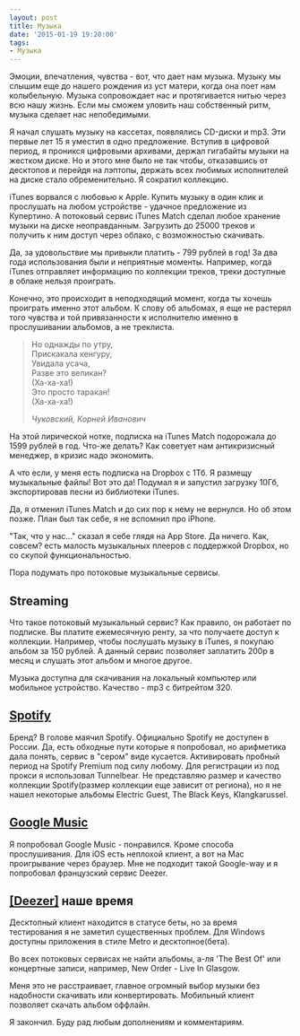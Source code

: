 ```yaml
---
layout: post
title: Музыка
date: '2015-01-19 19:20:00'
tags:
- Музыка
---
```



Эмоции, впечатления, чувства - вот, что дает нам музыка. Музыку мы слышим еще до нашего рождения из уст матери, когда она поет нам колыбельную. Музыка сопровождает нас и протягивается нитью через всю нашу жизнь. Если мы сможем уловить наш собственный ритм, музыка сделает нас непобедимыми. 

Я начал слушать музыку на кассетах, появлялись CD-диски и mp3. Эти первые лет 15 я уместил в одно предложение. Вступив в цифровой период, я проникся цифровыми архивами, держал гигабайты музыки на жестком диске. Но и этого мне было не так чтобы, отказавшись от десктопов и перейдя на лэптопы, держать всех любимых исполнителей на диске стало обременительно. Я сократил коллекцию. 

iTunes ворвался с любовью к Apple. Купить музыку в один клик и прослушать на любом устройстве - удачное предложение из Купертино. А потоковый сервис iTunes Match сделал любое хранение музыки на диске неоправданным. Загрузить до 25000 треков и получить к ним доступ через облако, с возможностью скачивать. 

Да, за удовольствие мы привыкли платить - 799 рублей в год! За два года использования были и неприятные моменты. Например, когда iTunes отправляет информацию по коллекции треков, треки доступные в облаке нельзя проиграть. 

Конечно, это происходит в неподходящий момент, когда ты хочешь проиграть именно этот альбом. К слову об альбомах, я еще не растерял того чувства и той привязанности к исполнителю именно в прослушивании альбомов, а не треклиста.

<blockquote>
<p>
Но однажды по утру, <br>
Прискакала кенгуру, <br>
Увидала усача, <br>
Разве это великан? <br>
(Ха-ха-ха!)<br>
Это просто таракан!<br>
(Ха-ха-ха!)<br>
</p>
<footer><cite title="Чуковский, Корней Иванович">Чуковский, Корней Иванович</cite></footer>
</blockquote>


На этой лирической нотке, подписка на iTunes Match подорожала до 1599 рублей в год. Что-же делать? Как советует нам антикризисный менеджер, в кризис надо экономить. 

А что если, у меня есть подписка на Dropbox c 1Тб. Я размещу музыкальные файлы! Вот это да! Подумал я и запустил загрузку 10Гб, экспортировав песни из библиотеки iTunes. 

Да, я отменил iTunes Match и до сих пор к нему не вернулся. Но об этом позже. План был так себе, я не вспомнил про iPhone. 

"Так, что у нас..." сказал я себе глядя на App Store. Да ничего. Как, совсем? есть малость музыкальных плееров с поддержкой Dropbox, но со скупой функциональностью. 

Пора подумать про потоковые музыкальные сервисы.

## Streaming
Что такое потоковый музыкальный сервис? Как правило, он работает по подписке. Вы платите ежемесячную ренту, за что получаете доступ к коллекции. Например, чтобы послушать музыку в iTunes, я покупаю альбом за 150 рублей. А данный сервис позволяет заплатить 200р в месяц и слушать этот альбом и многое другое. 

Музыка доступна для скачивания на локальный компьютер или мобильное устройство. Качество - mp3 с битрейтом 320.


## [Spotify](https://www.spotify.com )
Бренд? В голове маячил Spotify. Официально Spotify не доступен в России. Да, есть обходные пути которые я попробовал, но арифметика дала понять, сервис в "сером" виде кусается. Активировать пробный период на Spotify Premium под силу любому. Для регистрации из под прокси я использовал Tunnelbear. Не представляю размер и качество коллекции Spotify(размер коллекции еще зависит от региона), но я не нашел некоторые альбомы Electric Guest, The Black Keys, Klangkarussel.

## [Google Music](https://music.google.com )
Я попробовал Google Music - понравился. Кроме способа прослушивания. Для iOS есть неплохой клиент, а вот на Mac проигрывание через браузер. Мне не подходит такой Google-way и я попробовал французский сервис Deezer.

## [[Deezer]](http://www.deezer.com/ru/) наше время
Десктопный клиент находится в статусе беты, но за время тестирования я не заметил существенных проблем. Для Windows доступны приложения в стиле Metro и десктопное(бета). 

Во всех потоковых сервисах не найти альбомы, а-ля 'The Best Of' или концертные записи, например, New Order - Live In Glasgow. 

Меня это не расстраивает, главное огромный выбор музыки без надобности скачивать или конвертировать. Мобильный клиент позволяет скачать альбом оффлайн.

Я закончил. Буду рад любым дополнениям и комментариям.

